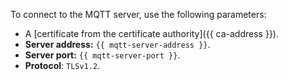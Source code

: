 To connect to the MQTT server, use the following parameters:
* A [certificate from the certificate authority]({{ ca-address }}).
* **Server address:** `{{ mqtt-server-address }}`.
* **Server port:** `{{ mqtt-server-port }}`.
* **Protocol**: `TLSv1.2`.


